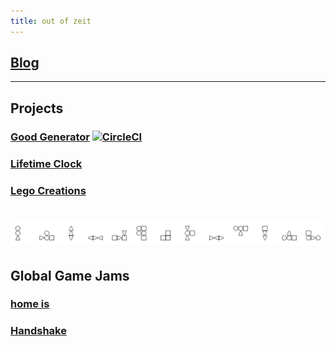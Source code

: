 ```yaml
---
title: out of zeit
---
```


## [Blog](https://ooz.github.io/blog/)

---

## Projects

### [Good Generator](https://ooz.github.io/ggpy/) [![CircleCI](https://circleci.com/gh/ooz/ggpy.svg?style=shield)](https://circleci.com/gh/ooz/ggpy)
### [Lifetime Clock](https://ooz.github.io/lifetime-clock/?headline=Olli%27s%20Zeit&workingHoursPerWeek=35&regularHoursPerWeek=77&hourlyNet=16.10&angus)
### [Lego Creations](https://ooz.github.io/lego/)

# [![Bauhaus Creatures](https://raw.githubusercontent.com/ooz/art/master/bauhaus_creatures/examples/13x1x1552518380.png)](https://github.com/ooz/art/tree/master/bauhaus_creatures)


## Global Game Jams

### [home is](https://ooz.github.io/home-is/)
### [Handshake](https://ooz.github.io/handshake/)

